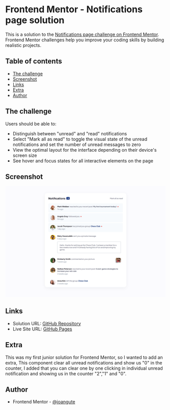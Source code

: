 # Frontend Mentor - Notifications page solution

This is a solution to the [Notifications page challenge on Frontend Mentor](https://www.frontendmentor.io/challenges/notifications-page-DqK5QAmKbC). Frontend Mentor challenges help you improve your coding skills by building realistic projects. 

## Table of contents

- [The challenge](#the-challenge)
- [Screenshot](#screenshot)
- [Links](#links)
- [Extra](#extra)  
- [Author](#author)

## The challenge

Users should be able to:

- Distinguish between "unread" and "read" notifications
- Select "Mark all as read" to toggle the visual state of the unread notifications and set the number of unread messages to zero
- View the optimal layout for the interface depending on their device's screen size
- See hover and focus states for all interactive elements on the page

## Screenshot

![Desktop Screenshot](screenshots/desktop_1440x901.png)

## Links

- Solution URL: [GitHub Repository](https://github.com/joangute/notifications-page/)
- Live Site URL: [GitHub Pages](https://joangute.github.io/notifications-page/)

## Extra

This was my first junior solution for Frontend Mentor, so I wanted to add an extra, This component clear all unread notifications and show us "0" in the counter, I added that you can clear one by one clicking in individual unread notification and showing us in the counter "2","1" and "0".

## Author

- Frontend Mentor - [@joangute](https://www.frontendmentor.io/profile/joangute)
